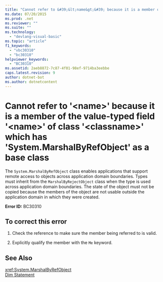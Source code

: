 ```yaml
---
title: "Cannot refer to &#39;&lt;name&gt;&#39; because it is a member of the value-typed field &#39;&lt;name&gt;&#39; of class &#39;&lt;classname&gt;&#39; which has &#39;System.MarshalByRefObject&#39; as a base class"
ms.date: 07/20/2015
ms.prod: .net
ms.reviewer: ""
ms.suite: ""
ms.technology: 
  - "devlang-visual-basic"
ms.topic: "article"
f1_keywords: 
  - "vbc30310"
  - "bc30310"
helpviewer_keywords: 
  - "BC30310"
ms.assetid: 2aeb8872-7c87-4f01-98ef-9714ba3eebbe
caps.latest.revision: 9
author: dotnet-bot
ms.author: dotnetcontent
---
```

# Cannot refer to &#39;&lt;name&gt;&#39; because it is a member of the value-typed field &#39;&lt;name&gt;&#39; of class &#39;&lt;classname&gt;&#39; which has &#39;System.MarshalByRefObject&#39; as a base class
The `System.MarshalByRefObject` class enables applications that support remote access to objects across application domain boundaries. Types must inherit from the `MarshalByRejectObject` class when the type is used across application domain boundaries. The state of the object must not be copied because the members of the object are not usable outside the application domain in which they were created.  
  
 **Error ID:** BC30310  
  
## To correct this error  
  
1.  Check the reference to make sure the member being referred to is valid.  
  
2.  Explicitly qualify the member with the `Me` keyword.  
  
## See Also  
 <xref:System.MarshalByRefObject>  
 [Dim Statement](../../../visual-basic/language-reference/statements/dim-statement.md)
